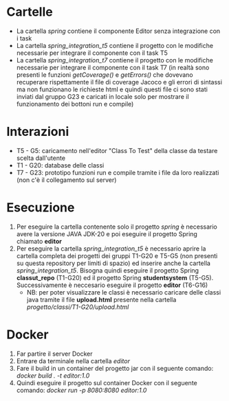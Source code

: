 # Cartelle
- La cartella _spring_ contiene il componente Editor senza integrazione con i task
- La cartella _spring_integration_t5_ contiene il progetto con le modifiche necessarie per integrare il componente con il task T5
- La cartella _spring_integration_t7_ contiene il progetto con le modifiche necessarie per integrare il componente con il task T7 (in realtà sono presenti le funzioni _getCoverage()_ e _getErrors()_ che dovevano recuperare rispettamente il file di coverage Jacoco e gli errori di sintassi ma non funzionano le richieste html e quindi questi file ci sono stati inviati dal gruppo G23 e caricati in locale solo per mostrare il funzionamento dei bottoni run e compile)

# Interazioni
- T5 - G5: caricamento nell'editor "Class To Test" della classe da testare scelta dall'utente
- T1 - G20: database delle classi
- T7 - G23: prototipo funzioni run e compile tramite i file da loro realizzati (non c'è il collegamento sul server)

# Esecuzione
1. Per eseguire la cartella contenente solo il progetto _spring_ è necessario avere la versione JAVA JDK-20 e poi eseguire il progetto Spring chiamato __editor__
2. Per eseguire la cartella _spring_integration_t5_ è necessario aprire la cartella completa dei progetti dei gruppi T1-G20 e T5-G5 (non presenti su questa repository per limiti di spazio) ed inserire anche la cartella _spring_integration_t5_. Bisogna quindi eseguire il progetto Spring __classut_repo__ (T1-G20) ed il progetto Spring __studentsystem__ (T5-G5). Successivamente è neccesario eseguire il progetto __editor__ (T6-G16)
    - NB: per poter visualizzare le classi è necessario caricare delle classi java tramite il file __upload.html__ presente nella cartella _progetto/classi/T1-G20/upload.html_

# Docker
1. Far partire il server Docker
2. Entrare da terminale nella cartella _editor_ 
3. Fare il build in un container del progetto jar con il seguente comando: _docker build . -t editor:1.0_
4. Quindi eseguire il progetto sul container Docker con il seguente comando: _docker run -p 8080:8080 editor:1.0_
